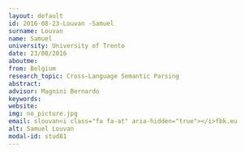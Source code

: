 ```yaml
---
layout: default 
id: 2016-08-23-Louvan -Samuel
surname: Louvan 
name: Samuel
university: University of Trento
date: 23/08/2016
aboutme: 
from: Belgium
research_topic: Cross-Language Semantic Parsing 
abstract: 
advisor: Magnini Bernardo
keywords: 
website: 
img: no_picture.jpg
email: slouvan<i class="fa fa-at" aria-hidden="true"></i>fbk.eu
alt: Samuel Louvan 
modal-id: stud81
---
```


